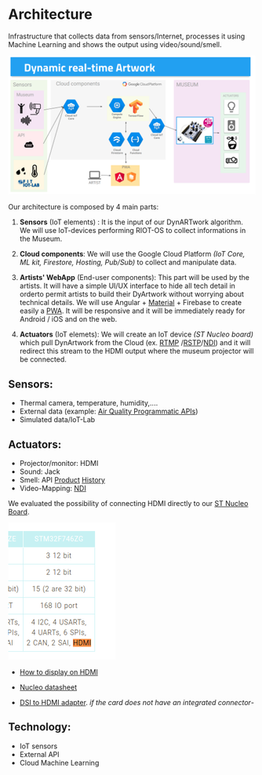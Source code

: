 # Architecture
Infrastructure that collects data from sensors/Internet, processes it using Machine Learning and shows the output using video/sound/smell.

![](assets/architecture.png)



Our architecture is composed by 4 main parts:
1. **Sensors** (IoT elements) : It is the input of our DynARTwork algorithm. We will use IoT-devices performing RIOT-OS to collect informations in the Museum.
2. **Cloud components**: We will use the Google Cloud Platform *(IoT Core, ML kit, Firestore, Hosting, Pub/Sub)* to collect and manipulate data.
3. **Artists' WebApp** (End-user components): This part will be used by the artists. It will have a simple UI/UX interface to hide all tech detail in orderto permit artists to build their DyArtwork without worrying about technical details.
We will use Angular + [Material](https://material.angular.io/) + Firebase to create easily a [PWA](https://web.dev/progressive-web-apps/). It will be responsive and it will be immediately ready for Android / iOS and on the web.

4. **Actuators** (IoT elemets): We will create an IoT device *(ST Nucleo board)* which pull DynArtwork from the Cloud (ex. [RTMP](https://en.wikipedia.org/wiki/Real-Time_Messaging_Protocol) /[RSTP](https://en.wikipedia.org/wiki/Real_Time_Streaming_Protocol)/[NDI](https://en.wikipedia.org/wiki/Network_Device_Interface)) and it will redirect this stream to the HDMI output where the museum projector will be connected.


## Sensors:
- Thermal camera, temperature, humidity,....
- External data (example: [Air Quality Programmatic APIs](https://aqicn.org/api/))
- Simulated data/IoT-Lab

## Actuators:
- Projector/monitor: HDMI
- Sound: Jack
- Smell: API [Product](http://www.emhealia.com/em-station/) [History](https://www.linkedin.com/pulse/da-zero-prodotto-francesco-colasante/) 
- Video-Mapping: [NDI](https://en.wikipedia.org/wiki/Network_Device_Interface)

We evaluated the possibility of connecting HDMI directly to our [ST Nucleo Board](https://www.st.com/en/evaluation-tools/nucleo-f746zg.html#).

![](./assets/nucleo_hdmi.png)

- [How to display on HDMI](https://wiki.st.com/stm32mpu/wiki/How_to_display_on_HDMI)
- [Nucleo datasheet](https://www.st.com/resource/en/data_brief/nucleo-f746zg.pdf)

- [DSI to HDMI adapter](https://www.st.com/en/development-tools/b-lcdad-hdmi1.html). *if the card does not have an integrated connector*-




## Technology:
- IoT sensors
- External API
- Cloud Machine Learning

